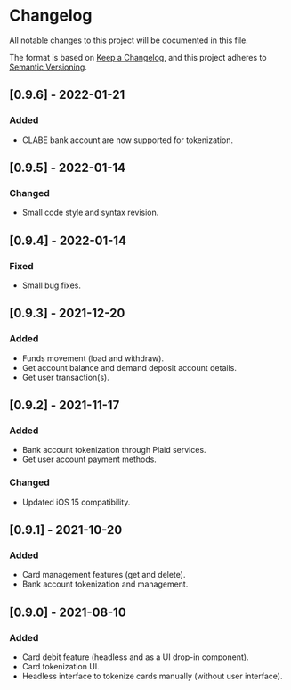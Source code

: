 # Changelog
All notable changes to this project will be documented in this file.

The format is based on [Keep a Changelog](https://keepachangelog.com/en/1.0.0/),
and this project adheres to [Semantic Versioning](https://semver.org/spec/v2.0.0.html).

## [0.9.6] - 2022-01-21
### Added
- CLABE bank account are now supported for tokenization.

## [0.9.5] - 2022-01-14
### Changed
- Small code style and syntax revision.

## [0.9.4] - 2022-01-14
### Fixed
- Small bug fixes.

## [0.9.3] - 2021-12-20
### Added
- Funds movement (load and withdraw).
- Get account balance and demand deposit account details.
- Get user transaction(s).

## [0.9.2] - 2021-11-17
### Added
- Bank account tokenization through Plaid services.
- Get user account payment methods.
### Changed
- Updated iOS 15 compatibility.

## [0.9.1] - 2021-10-20
### Added
- Card management features (get and delete).
- Bank account tokenization and management.

## [0.9.0] - 2021-08-10
### Added
- Card debit feature (headless and as a UI drop-in component).
- Card tokenization UI.
- Headless interface to tokenize cards manually (without user interface).